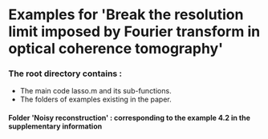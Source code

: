 # Examples for 'Break the resolution limit imposed by Fourier transform in optical coherence tomography'

### The root directory contains :
* The main code lasso.m and its sub-functions.
* The folders of examples existing in the paper.
#### Folder 'Noisy reconstruction' : corresponding to the  example 4.2  in the supplementary information
